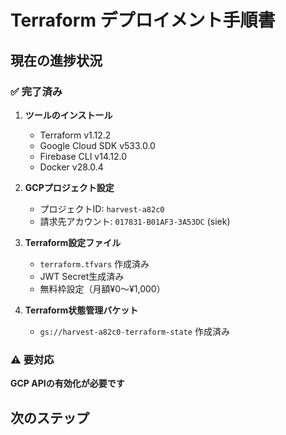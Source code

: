 # Terraform デプロイメント手順書

## 現在の進捗状況

### ✅ 完了済み
1. **ツールのインストール**
   - Terraform v1.12.2
   - Google Cloud SDK v533.0.0
   - Firebase CLI v14.12.0
   - Docker v28.0.4

2. **GCPプロジェクト設定**
   - プロジェクトID: `harvest-a82c0`
   - 請求先アカウント: `017831-B01AF3-3A53DC` (siek)

3. **Terraform設定ファイル**
   - `terraform.tfvars` 作成済み
   - JWT Secret生成済み
   - 無料枠設定（月額¥0〜¥1,000）

4. **Terraform状態管理バケット**
   - `gs://harvest-a82c0-terraform-state` 作成済み

### ⚠️ 要対応
**GCP APIの有効化が必要です**

## 次のステップ

### 1. GCP APIの有効化（手動）

GCPコンソールから以下のAPIを有効化してください：

1. [GCPコンソール](https://console.cloud.google.com/apis/dashboard?project=harvest-a82c0)にアクセス
2. 「APIとサービスを有効化」をクリック
3. 以下のAPIを検索して有効化：
   - Cloud Run API
   - Cloud Firestore API
   - Artifact Registry API
   - Cloud Build API
   - Compute Engine API

### 2. Terraform初期化とデプロイ

```bash
# ディレクトリ移動
cd deploy/terraform

# Terraform初期化
terraform init -backend-config="bucket=harvest-a82c0-terraform-state"

# プランの確認
terraform plan

# デプロイ実行
terraform apply -auto-approve

# 出力を確認
terraform output
```

### 3. バックエンド（Cloud Run）デプロイ

```bash
# サーバーディレクトリへ移動
cd ../../server

# Dockerイメージのビルドとプッシュ
gcloud builds submit \
  --tag asia-northeast1-docker.pkg.dev/harvest-a82c0/harvest-backend/api:latest \
  -f Dockerfile.production

# または手動でDockerビルド
docker build -f Dockerfile.production \
  -t asia-northeast1-docker.pkg.dev/harvest-a82c0/harvest-backend/api:latest .
  
docker push asia-northeast1-docker.pkg.dev/harvest-a82c0/harvest-backend/api:latest
```

### 4. フロントエンド（Firebase Hosting）デプロイ

```bash
# プロジェクトルートに戻る
cd ..

# Firebase初期化
firebase init hosting

# 以下を選択:
# - Use an existing project → harvest-a82c0
# - Public directory: dist
# - Single-page app: Yes
# - GitHub Actions: No

# ビルド
npm run build

# デプロイ
firebase deploy --only hosting
```

### 5. 初期データ設定

```bash
# 管理者ユーザー作成
cd server
npm run create-admin:firestore

# ヘルスチェック
BACKEND_URL=$(terraform output -raw backend_url)
curl ${BACKEND_URL}/health
```

## 環境変数設定

`.env`ファイルが必要な場合：

```bash
# server/.env
FIRESTORE_PROJECT_ID=harvest-a82c0
JWT_SECRET=WMuBD6xk7Lx9h5CkxY1IXJZ1+M8L9qFW4kTDM+McXzI=
NODE_ENV=production
```

## トラブルシューティング

### APIエラーが発生した場合
```bash
# 個別にAPIを有効化
gcloud services enable cloudrun.googleapis.com
gcloud services enable firestore.googleapis.com
gcloud services enable artifactregistry.googleapis.com
gcloud services enable cloudbuild.googleapis.com
gcloud services enable compute.googleapis.com
```

### Docker認証エラーの場合
```bash
gcloud auth configure-docker asia-northeast1-docker.pkg.dev
```

### Terraformエラーの場合
```bash
# 状態をリセット
terraform init -reconfigure

# 特定のリソースのみ適用
terraform apply -target=google_project_service.apis
```

## コスト管理

- 無料枠設定により月額¥0〜¥1,000で運用可能
- [請求ダッシュボード](https://console.cloud.google.com/billing/01D831-B01AF3-3A53DC/reports?project=harvest-a82c0)で使用量を監視
- 予算アラート設定済み（¥1,000）

## 参考リンク

- [GCPコンソール](https://console.cloud.google.com/home/dashboard?project=harvest-a82c0)
- [Cloud Run](https://console.cloud.google.com/run?project=harvest-a82c0)
- [Firestore](https://console.cloud.google.com/firestore?project=harvest-a82c0)
- [Firebase Console](https://console.firebase.google.com/project/harvest-a82c0)
